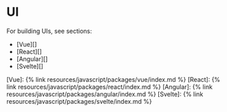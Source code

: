 # UI

For building UIs, see sections:

- [Vue][]
- [React][]
- [Angular][]
- [Svelte][]

[Vue]: {% link resources/javascript/packages/vue/index.md %}
[React]: {% link resources/javascript/packages/react/index.md %}
[Angular]: {% link resources/javascript/packages/angular/index.md %}
[Svelte]: {% link resources/javascript/packages/svelte/index.md %}
